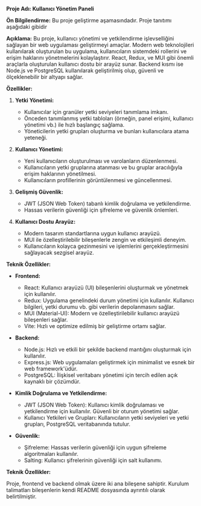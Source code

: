 **Proje Adı: Kullanıcı Yönetim Paneli**

**Ön Bilgilendirme:**
Bu proje geliştirme aşamasındadır. Proje tanıtımı aşağıdaki gibidir

**Açıklama:**
Bu proje, kullanıcı yönetimi ve yetkilendirme işlevselliğini sağlayan bir web uygulaması geliştirmeyi amaçlar. Modern web teknolojileri kullanılarak oluşturulan bu uygulama, kullanıcıların sistemdeki rollerini ve erişim haklarını yönetmelerini kolaylaştırır. React, Redux, ve MUI gibi önemli araçlarla oluşturulan kullanıcı dostu bir arayüz sunar. Backend kısmı ise Node.js ve PostgreSQL kullanılarak geliştirilmiş olup, güvenli ve ölçeklenebilir bir altyapı sağlar.

**Özellikler:**

1. **Yetki Yönetimi:**
   - Kullanıcılar için granüler yetki seviyeleri tanımlama imkanı.
   - Önceden tanımlanmış yetki tabloları (örneğin, panel erişimi, kullanıcı yönetimi vb.) ile hızlı başlangıç sağlama.
   - Yöneticilerin yetki grupları oluşturma ve bunları kullanıcılara atama yeteneği.

2. **Kullanıcı Yönetimi:**
   - Yeni kullanıcıların oluşturulması ve varolanların düzenlenmesi.
   - Kullanıcıların yetki gruplarına atanması ve bu gruplar aracılığıyla erişim haklarının yönetilmesi.
   - Kullanıcıların profillerinin görüntülenmesi ve güncellenmesi.

3. **Gelişmiş Güvenlik:**
   - JWT (JSON Web Token) tabanlı kimlik doğrulama ve yetkilendirme.
   - Hassas verilerin güvenliği için şifreleme ve güvenlik önlemleri.

4. **Kullanıcı Dostu Arayüz:**
   - Modern tasarım standartlarına uygun kullanıcı arayüzü.
   - MUI ile özelleştirilebilir bileşenlerle zengin ve etkileşimli deneyim.
   - Kullanıcıların kolayca gezinmesini ve işlemlerini gerçekleştirmesini sağlayacak sezgisel arayüz.

**Teknik Özellikler:**

- **Frontend:**
  - React: Kullanıcı arayüzü (UI) bileşenlerini oluşturmak ve yönetmek için kullanılır.
  - Redux: Uygulama genelindeki durum yönetimi için kullanılır. Kullanıcı bilgileri, yetki durumu vb. gibi verilerin depolanmasını sağlar.
  - MUI (Material-UI): Modern ve özelleştirilebilir kullanıcı arayüzü bileşenleri sağlar.
  - Vite: Hızlı ve optimize edilmiş bir geliştirme ortamı sağlar.

- **Backend:**
  - Node.js: Hızlı ve etkili bir şekilde backend mantığını oluşturmak için kullanılır.
  - Express.js: Web uygulamaları geliştirmek için minimalist ve esnek bir web framework'üdür.
  - PostgreSQL: İlişkisel veritabanı yönetimi için tercih edilen açık kaynaklı bir çözümdür.

- **Kimlik Doğrulama ve Yetkilendirme:**
  - JWT (JSON Web Token): Kullanıcı kimlik doğrulaması ve yetkilendirme için kullanılır. Güvenli bir oturum yönetimi sağlar.
  - Kullanıcı Yetkileri ve Grupları: Kullanıcıların yetki seviyeleri ve yetki grupları, PostgreSQL veritabanında tutulur.

- **Güvenlik:**
  - Şifreleme: Hassas verilerin güvenliği için uygun şifreleme algoritmaları kullanılır.
  - Salting: Kullanıcı şifrelerinin güvenliği için salt kullanımı.

**Teknik Özellikler:**

Proje, frontend ve backend olmak üzere iki ana bileşene sahiptir. Kurulum talimatları bileşenlerin kendi README dosyasında ayrıntılı olarak belirtilmiştir.
